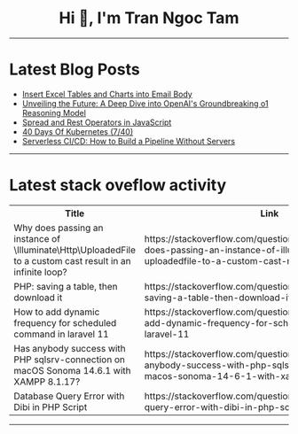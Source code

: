<h1 align="center">Hi 👋, I'm Tran Ngoc Tam</h1>

---

# Latest Blog Posts 
<!-- BLOG-POST-LIST:START -->
- [Insert Excel Tables and Charts into Email Body](https://dev.to/sqlman/insert-excel-tables-and-charts-into-email-body-3b6n)
- [Unveiling the Future: A Deep Dive into OpenAI&#39;s Groundbreaking o1 Reasoning Model](https://dev.to/bernardkibathi/unveiling-the-future-a-deep-dive-into-openais-groundbreaking-o1-reasoning-model-cg)
- [Spread and Rest Operators in JavaScript](https://dev.to/amdzakir/spread-and-rest-operators-in-javascript-57j9)
- [40 Days Of Kubernetes &lpar;7/40&rpar;](https://dev.to/subham_nandi/40-days-of-kubernetes-740-ml2)
- [Serverless CI/CD: How to Build a Pipeline Without Servers](https://dev.to/prodevopsguytech/serverless-cicd-how-to-build-a-pipeline-without-servers-fn2)
<!-- BLOG-POST-LIST:END -->

---

# Latest stack oveflow activity
<table>
  <tr><th>Title</th><th>Link</th></tr>
  <!-- STACKOVERFLOW:START --><tr><td>Why does passing an instance of \Illuminate\Http\UploadedFile to a custom cast result in an infinite loop?</td><td>https://stackoverflow.com/questions/78981587/why-does-passing-an-instance-of-illuminate-http-uploadedfile-to-a-custom-cast-r</td></tr><tr><td>PHP: saving a table, then download it</td><td>https://stackoverflow.com/questions/78981581/php-saving-a-table-then-download-it</td></tr><tr><td>How to add dynamic frequency for scheduled command in laravel 11</td><td>https://stackoverflow.com/questions/78981497/how-to-add-dynamic-frequency-for-scheduled-command-in-laravel-11</td></tr><tr><td>Has anybody success with PHP sqlsrv-connection on macOS Sonoma 14.6.1 with XAMPP 8.1.17?</td><td>https://stackoverflow.com/questions/78981415/has-anybody-success-with-php-sqlsrv-connection-on-macos-sonoma-14-6-1-with-xampp</td></tr><tr><td>Database Query Error with Dibi in PHP Script</td><td>https://stackoverflow.com/questions/78981279/database-query-error-with-dibi-in-php-script</td></tr><!-- STACKOVERFLOW:END -->
</table>

---


